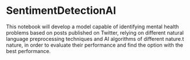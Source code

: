 # SentimentDetectionAI
This notebook will develop a model capable of identifying mental health problems based on posts published on Twitter, relying on different natural language preprocessing techniques and AI algorithms of different nature.t nature, in order to evaluate their performance and find the option with the best performance.

